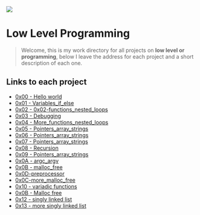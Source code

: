 <img src="https://user-images.githubusercontent.com/69850751/159728963-0de364d1-5756-4a58-a76b-4a3be25d95f7.png"/>
 
 # Low Level Programming

> Welcome, this is my work directory for all projects on **low level or
> programming**, below I leave the address for each project and a short
> description of each one.
## Links to each project

* [0x00 - Hello world](https://github.com/sanei1509/holbertonschool-low_level_programming/tree/master/0x00-hello_world)
* [0x01 - Variables_if_else](https://github.com/sanei1509/holbertonschool-low_level_programming/tree/master/0x01-variables_if_else_while)
* [0x02 - 0x02-functions_nested_loops](https://github.com/sanei1509/holbertonschool-low_level_programming/tree/master/0x02-functions_nested_loops)
* [0x03 -  Debugging]( https://github.com/sanei1509/holbertonschool-low_level_programming/tree/master/0x03-debugging)
* [0x04 - More_functions_nested_loops](https://github.com/sanei1509/holbertonschool-low_level_programming/tree/master/0x04-more_functions_nested_loops)
* [0x05 - Pointers_array_strings](https://github.com/sanei1509/holbertonschool-low_level_programming/tree/master/0x05-pointers_arrays_strings)
* [0x06 - Pointers_array_strings](https://github.com/sanei1509/holbertonschool-low_level_programming/tree/master/0x06-pointers_arrays_strings)
* [0x07 - Pointers_array_strings](https://github.com/sanei1509/holbertonschool-low_level_programming/tree/master/0x07-pointers_arrays_strings)
* [0x08 - Recursion](https://github.com/sanei1509/holbertonschool-low_level_programming/tree/master/0x08-recursion)
* [0x09 - Pointers_array_strings](https://github.com/sanei1509/holbertonschool-low_level_programming/tree/master/0x09-static_libraries)
* [0x0A - argc_argv](https://github.com/sanei1509/holbertonschool-low_level_programming/tree/master/0x0A-argc_argv)
* [0x0B - malloc_free](https://github.com/sanei1509/holbertonschool-low_level_programming/tree/master/0x0B-malloc_free)
* [0x0D-preprocessor](https://github.com/sanei1509/holbertonschool-low_level_programming/tree/master/0x0C-more_malloc_free)
* [0x0C-more_malloc_free](https://github.com/sanei1509/holbertonschool-low_level_programming/tree/master/0x0C-more_malloc_free)
* [0x10 - variadic functions](https://github.com/sanei1509/holbertonschool-low_level_programming/tree/master/0x10-variadic_functions)
* [0x0B - Malloc free](https://github.com/sanei1509/holbertonschool-low_level_programming/tree/master/0x0B-malloc_free)
* [0x12 - singly linked list](https://github.com/sanei1509/holbertonschool-low_level_programming/tree/master/0x12-singly_linked_lists)
* [0x13 - more singly linked list](https://github.com/sanei1509/holbertonschool-low_level_programming/tree/master/0x13-more_singly_linked_lists)
